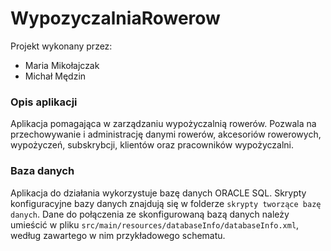 # WypozyczalniaRowerow

Projekt wykonany przez:
- Maria Mikołajczak
- Michał Mędzin

### Opis aplikacji
Aplikacja pomagająca w zarządzaniu wypożyczalnią rowerów. Pozwala na przechowywanie i administrację danymi rowerów, akcesoriów rowerowych, wypożyczeń, subskrybcji, klientów oraz pracowników wypożyczalni.

### Baza danych
Aplikacja do działania wykorzystuje bazę danych ORACLE SQL. Skrypty konfiguracyjne bazy danych znajdują się w folderze ```skrypty tworzące bazę danych```. Dane do połączenia ze skonfigurowaną bazą danych należy umieścić w pliku ```src/main/resources/databaseInfo/databaseInfo.xml```, według zawartego w nim przykładowego schematu.
